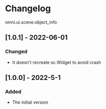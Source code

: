 # Changelog

omni.ui.scene.object_info

## [1.0.1] - 2022-06-01
### Changed
- It doesn't recreate sc.Widget to avoid crash

## [1.0.0] - 2022-5-1
### Added
- The initial version
